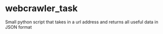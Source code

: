 # webcrawler_task
Small python script that takes in a url address and returns all useful data in JSON format
